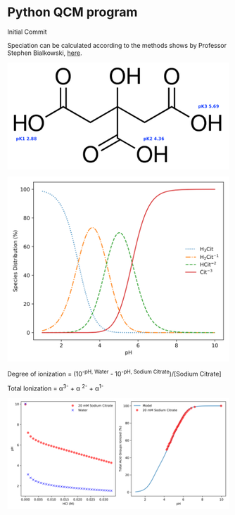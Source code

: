 # Python QCM program

Initial Commit

Speciation can be calculated according to the methods shows by Professor Stephen Bialkowski, [here](http://ion.chem.usu.edu/~sbialkow/Classes/3600/alpha/alpha1.html). 

![Test Image 1](https://github.com/sadmankazi/CalciumBindingModel/blob/master/Figures/citric.png)

![Test Image 2](https://github.com/sadmankazi/CalciumBindingModel/blob/master/Figures/speciation.svg)

Degree of ionization = (10<sup>-pH, Water</sup> - 10<sup>-pH, Sodium Citrate</sup>)/[Sodium Citrate]

Total Ionization = α<sup>3-</sup>  + α <sup>2-</sup> + α<sup>1-</sup>

![Test Image 3](https://github.com/sadmankazi/CalciumBindingModel/blob/master/Figures/titration.svg)

